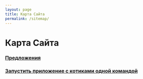 ```yaml
---
layout: page
title: Карта Сайта
permalink: /sitemap/
---
```


# Карта Сайта

### [Предложения](/suggestions/)

### [Запустить приложение с котиками одной командой](/voting-game/)

